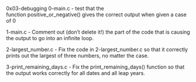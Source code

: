 0x03-debugging
0-main.c - test that the function positive_or_negative() gives the correct output when given a case of 0

1-main.c - Comment out (don’t delete it!) the part of the code that is causing the output to go into an infinite loop.

2-largest_number.c - Fix the code in 2-largest_number.c so that it correctly prints out the largest of three numbers, no matter the case. 

3-print_remaining_days.c - Fix the print_remaining_days() function so that the output works correctly for all dates and all leap years.

